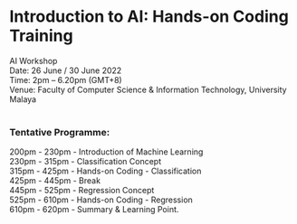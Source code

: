 # Introduction to AI: Hands-on Coding Training

AI Workshop <br />
Date: 26 June / 30 June 2022 <br />
Time: 2pm – 6.20pm (GMT+8) <br />
Venue: Faculty of Computer Science & Information Technology, University Malaya <br /><br />

### Tentative Programme:  <br />
200pm - 230pm - Introduction of Machine Learning <br />
230pm - 315pm - Classification Concept <br />
315pm - 425pm - Hands-on Coding - Classification <br />
425pm - 445pm - Break <br />
445pm - 525pm - Regression Concept <br />
525pm - 610pm - Hands-on Coding - Regression <br />
610pm - 620pm - Summary & Learning Point. <br />

